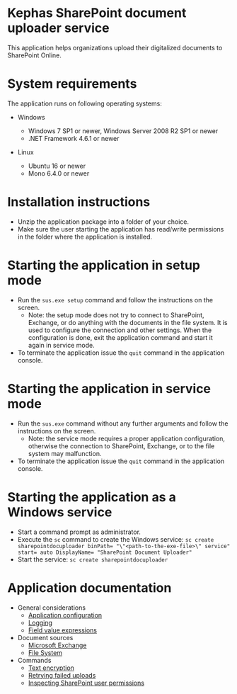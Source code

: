 # Kephas SharePoint document uploader service
This application helps organizations upload their digitalized documents to SharePoint Online.

# System requirements
The application runs on following operating systems:

* Windows
  * Windows 7 SP1 or newer, Windows Server 2008 R2 SP1 or newer
  * .NET Framework 4.6.1 or newer

* Linux
  * Ubuntu 16 or newer
  * Mono 6.4.0 or newer

# Installation instructions
  * Unzip the application package into a folder of your choice.
  * Make sure the user starting the application has read/write permissions in the folder where the application is installed.
  
# Starting the application in setup mode
  * Run the `sus.exe setup` command and follow the instructions on the screen.
    * Note: the setup mode does not try to connect to SharePoint, Exchange, or do anything with the documents in the file system. It is used to configure the connection and other settings. When the configuration is done, exit the application command and start it again in service mode.
  * To terminate the application issue the `quit` command in the application console.

# Starting the application in service mode
  * Run the `sus.exe` command without any further arguments and follow the instructions on the screen.
    * Note: the service mode requires a proper application configuration, otherwise the connection to SharePoint, Exchange, or to the file system may malfunction.
  * To terminate the application issue the `quit` command in the application console.
  
# Starting the application as a Windows service
  * Start a command prompt as administrator.
  * Execute the `sc` command to create the Windows service:
  `sc create sharepointdocuploader binPath= "\"<path-to-the-exe-file>\" service" start= auto DisplayName= "SharePoint Document Uploader"`
  * Start the service:
  `sc create sharepointdocuploader`

# Application documentation

* General considerations
  * [Application configuration](../../wiki/Application-configuration)
  * [Logging](../../wiki/Logging)
  * [Field value expressions](../../wiki/Field-value-expressions)
* Document sources
  * [Microsoft Exchange](../../wiki/Microsoft-Exchange-source)
  * [File System](../../wiki/File-system-source)
* Commands
  * [Text encryption](../../wiki/Text-encryption)
  * [Retrying failed uploads](../../wiki/Retrying-failed-uploads)
  * [Inspecting SharePoint user permissions](../../wiki/Inspecting-permissions)
